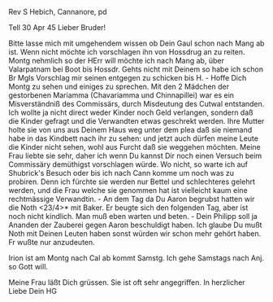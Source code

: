 Rev S Hebich, Cannanore, pd

 Tell 30 Apr 45
Lieber Bruder!

Bitte lasse mich mit umgehendem wissen ob Dein Gaul schon nach Mang ab ist. Wenn nicht möchte ich vorschlagen ihn von Hossdrug an zu reiten. Montg nehmlich so der HErr will möchte ich nach Mang ab, über Valarpatnam bei Boot bis Hossdr. Gehts nicht mit Deinem so habe ich schon Br Mgls Vorschlag mir seinen entgegen zu schicken bis H. - Hoffe Dich Montg zu sehen und einiges zu sprechen. Mit den 2 Mädchen der gestorbenen Mariamma (Chavariamma und Chinnapillei) war es ein Misverständniß des Commissärs, durch Misdeutung des Cutwal entstanden. Ich wollte ja nicht direct weder Kinder noch Geld verlangen, sondern daß die Kinder gefragt und die Verwandten etwas geschrekt werden. Ihre Mutter holte sie von uns aus Deinem Haus weg unter dem plea daß sie niemand habe in das Kindbett nach ihr zu sehen: und jetzt auch dürfen meine Leute die Kinder nicht sehen, wohl aus Furcht daß sie weggehen möchten. Meine Frau liebte sie sehr, daher ich wenn Du kannst Dir noch einen Versuch beim Commissäry demüthigst vorschlagen würde. Wo nicht, so warte ich auf Shubrick's Besuch oder bis ich nach Cann komme um noch was zu probiren. Denn ich fürchte sie werden nur Bettel und schlechteres gelehrt werden, und die Frau welche sie genommen hat ist vielleicht kaum eine rechtmässige Verwandtin. - An dem Tag da Du Aaron begrubst hatten wir die Noth <23/4>* mit Baker. Er beugte sich den folgenden Tag, aber ist noch nicht kindlich. Man muß eben warten und beten. - Dein Philipp soll ja Ananden der Zauberei gegen Aaron beschuldigt haben. Ich glaube Du mußt Noth mit Deinen Leuten haben sonst würden wir schon mehr gehört haben. Fr wußte nur anzudeuten.

Irion ist am Montg nach Cal ab kommt Samstg. Ich gehe Samstags nach Anj. so Gott will.

Meine Frau läßt Dich grüssen. Sie ist oft sehr angegriffen.
 In herzlicher Liebe
 Dein HG

